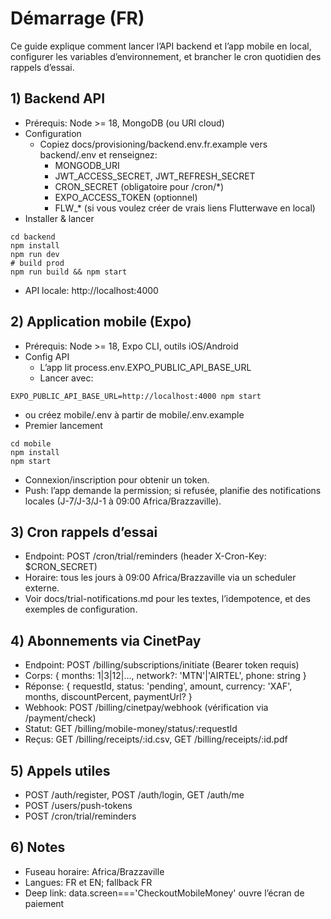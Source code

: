 # Démarrage (FR)

Ce guide explique comment lancer l’API backend et l’app mobile en local, configurer les variables d’environnement, et brancher le cron quotidien des rappels d’essai.

## 1) Backend API
- Prérequis: Node >= 18, MongoDB (ou URI cloud)
- Configuration
  - Copiez docs/provisioning/backend.env.fr.example vers backend/.env et renseignez:
    - MONGODB_URI
    - JWT_ACCESS_SECRET, JWT_REFRESH_SECRET
    - CRON_SECRET (obligatoire pour /cron/*)
    - EXPO_ACCESS_TOKEN (optionnel)
    - FLW_* (si vous voulez créer de vrais liens Flutterwave en local)
- Installer & lancer
```
cd backend
npm install
npm run dev
# build prod
npm run build && npm start
```
- API locale: http://localhost:4000

## 2) Application mobile (Expo)
- Prérequis: Node >= 18, Expo CLI, outils iOS/Android
- Config API
  - L’app lit process.env.EXPO_PUBLIC_API_BASE_URL
  - Lancer avec:
```
EXPO_PUBLIC_API_BASE_URL=http://localhost:4000 npm start
```
  - ou créez mobile/.env à partir de mobile/.env.example
- Premier lancement
```
cd mobile
npm install
npm start
```
- Connexion/inscription pour obtenir un token.
- Push: l’app demande la permission; si refusée, planifie des notifications locales (J-7/J-3/J-1 à 09:00 Africa/Brazzaville).

## 3) Cron rappels d’essai
- Endpoint: POST /cron/trial/reminders (header X-Cron-Key: $CRON_SECRET)
- Horaire: tous les jours à 09:00 Africa/Brazzaville via un scheduler externe.
- Voir docs/trial-notifications.md pour les textes, l’idempotence, et des exemples de configuration.

## 4) Abonnements via CinetPay
- Endpoint: POST /billing/subscriptions/initiate (Bearer token requis)
- Corps: { months: 1|3|12|..., network?: 'MTN'|'AIRTEL', phone: string }
- Réponse: { requestId, status: 'pending', amount, currency: 'XAF', months, discountPercent, paymentUrl? }
- Webhook: POST /billing/cinetpay/webhook (vérification via /payment/check)
- Statut: GET /billing/mobile-money/status/:requestId
- Reçus: GET /billing/receipts/:id.csv, GET /billing/receipts/:id.pdf

## 5) Appels utiles
- POST /auth/register, POST /auth/login, GET /auth/me
- POST /users/push-tokens
- POST /cron/trial/reminders

## 6) Notes
- Fuseau horaire: Africa/Brazzaville
- Langues: FR et EN; fallback FR
- Deep link: data.screen==='CheckoutMobileMoney' ouvre l’écran de paiement
